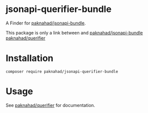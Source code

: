# jsonapi-querifier-bundle
A Finder for [paknahad/jsonapi-bundle][1].

This package is only a link between and [paknahad/jsonapi-bundle][1] [paknahad/querifier][2]

# Installation

```
composer require paknahad/jsonapi-querifier-bundle
```

# Usage

See [paknahad/querifier][2] for documentation.

[1]: https://github.com/paknahad/jsonapi-bundle
[2]: https://github.com/paknahad/querifier
